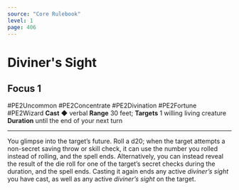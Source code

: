 ```yaml
---
source: "Core Rulebook"
level: 1
page: 406
---
```


# Diviner's Sight
## Focus 1
#PE2Uncommon #PE2Concentrate #PE2Divination #PE2Fortune #PE2Wizard
**Cast** ◆ verbal
**Range** 30 feet; **Targets** 1 willing living creature
**Duration** until the end of your next turn

-----
You glimpse into the target’s future. Roll a d20; when the target attempts a non-secret saving throw or skill check, it can use the number you rolled instead of rolling, and the spell ends. Alternatively, you can instead reveal the result of the die roll for one of the target’s secret checks during the duration, and the spell ends. Casting it again ends any active *diviner’s sight* you have cast, as well as any active *diviner’s sight* on the target.
